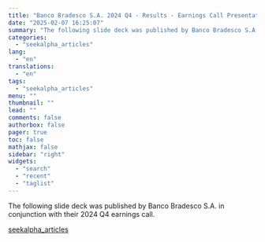 ```yaml
---
title: "Banco Bradesco S.A. 2024 Q4 - Results - Earnings Call Presentation"
date: "2025-02-07 16:25:07"
summary: "The following slide deck was published by Banco Bradesco S.A. in conjunction with their 2024 Q4 earnings call."
categories:
  - "seekalpha_articles"
lang:
  - "en"
translations:
  - "en"
tags:
  - "seekalpha_articles"
menu: ""
thumbnail: ""
lead: ""
comments: false
authorbox: false
pager: true
toc: false
mathjax: false
sidebar: "right"
widgets:
  - "search"
  - "recent"
  - "taglist"
---
```


The following slide deck was published by Banco Bradesco S.A. in conjunction with their 2024 Q4 earnings call.

[seekalpha_articles](https://seekingalpha.com/article/4756054-banco-bradesco-s-a-2024-q4-results-earnings-call-presentation)
